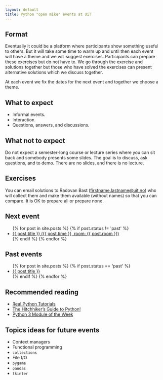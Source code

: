 ```yaml
---
layout: default
title: Python "open mike" events at UiT
---
```


## Format

Eventually it could be a platform where participants show something useful to
others. But it will take some time to warm up and until then each event will
have a theme and we will suggest exercises. Participants can prepare these
exercises but do not have to.  We go through the exercise and solutions
together but those who have solved the exercises can present alternative
solutions which we discuss together.

At each event we fix the dates for the next event and together we choose a
theme.


## What to expect

- Informal events.
- Interaction.
- Questions, answers, and discussions.


## What not to expect

Do not expect a semester-long course or lecture series
where you can sit back and somebody presents some slides. The goal is
to discuss, ask questions, and to demo. There are no slides, and there is no lecture.


## Exercises

You can email solutions to Radovan Bast (firstname.lastname@uit.no) who will
collect them and make them available (without names) so that you can
compare. It is OK to prepare all or prepare none.


## Next event

<ul>
  {% for post in site.posts %}
    {% if post.status != 'past' %}
      <li>
        <a href="{{ post.url | prepend:site.baseurl }}">{{ post.title }} ({{ post.time }}, room: {{ post.room }})</a>
      </li>
    {% endif %}
  {% endfor %}
</ul>


## Past events

<ul>
  {% for post in site.posts %}
    {% if post.status == 'past' %}
      <li>
        <a href="{{ post.url | prepend:site.baseurl }}">{{ post.title }}</a>
      </li>
    {% endif %}
  {% endfor %}
</ul>


## Recommended reading

- [Real Python Tutorials](https://realpython.com)
- [The Hitchhiker’s Guide to Python!](https://docs.python-guide.org)
- [Python 3 Module of the Week](https://pymotw.com/3/)


## Topics ideas for future events

- Context managers
- Functional programming
- `collections`
- File I/O
- `pygame`
- `pandas`
- `tkinter`
